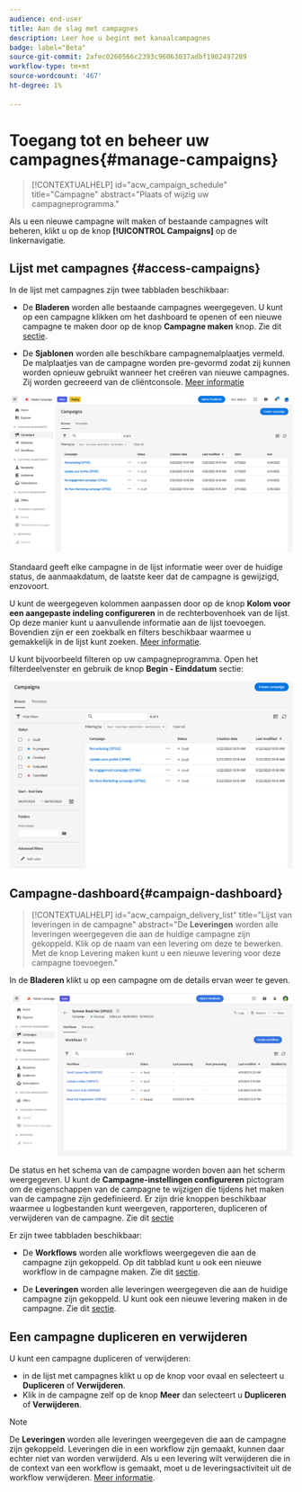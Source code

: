 ```yaml
---
audience: end-user
title: Aan de slag met campagnes
description: Leer hoe u begint met kanaalcampagnes
badge: label="Beta"
source-git-commit: 2afec0260566c2393c96063037adbf1902497289
workflow-type: tm+mt
source-wordcount: '467'
ht-degree: 1%

---
```



# Toegang tot en beheer uw campagnes{#manage-campaigns}

>[!CONTEXTUALHELP]
>id="acw_campaign_schedule"
>title="Campagne"
>abstract="Plaats of wijzig uw campagneprogramma."

Als u een nieuwe campagne wilt maken of bestaande campagnes wilt beheren, klikt u op de knop **[!UICONTROL Campaigns]** op de linkernavigatie.

## Lijst met campagnes {#access-campaigns}


In de lijst met campagnes zijn twee tabbladen beschikbaar:

* De **Bladeren** worden alle bestaande campagnes weergegeven. U kunt op een campagne klikken om het dashboard te openen of een nieuwe campagne te maken door op de knop **Campagne maken** knop. Zie dit [sectie](create-campaigns.md#create-campaigns).

* De **Sjablonen** worden alle beschikbare campagnemalplaatjes vermeld. De malplaatjes van de campagne worden pre-gevormd zodat zij kunnen worden opnieuw gebruikt wanneer het creëren van nieuwe campagnes. Zij worden gecreeerd van de cliëntconsole. [Meer informatie](https://experienceleague.adobe.com/docs/campaign/automation/campaign-orchestration/marketing-campaign-templates.html)

![Lijst met campagnes](assets/campaign-list.png)

Standaard geeft elke campagne in de lijst informatie weer over de huidige status, de aanmaakdatum, de laatste keer dat de campagne is gewijzigd, enzovoort.

U kunt de weergegeven kolommen aanpassen door op de knop **Kolom voor een aangepaste indeling configureren** in de rechterbovenhoek van de lijst. Op deze manier kunt u aanvullende informatie aan de lijst toevoegen. Bovendien zijn er een zoekbalk en filters beschikbaar waarmee u gemakkelijk in de lijst kunt zoeken. [Meer informatie](../get-started/user-interface.md#list-screens).

U kunt bijvoorbeeld filteren op uw campagneprogramma. Open het filterdeelvenster en gebruik de knop **Begin - Einddatum** sectie:

![Campagne, filter](assets/campaign-filter-on-dates.png)

## Campagne-dashboard{#campaign-dashboard}


>[!CONTEXTUALHELP]
>id="acw_campaign_delivery_list"
>title="Lijst van leveringen in de campagne"
>abstract="De **Leveringen** worden alle leveringen weergegeven die aan de huidige campagne zijn gekoppeld. Klik op de naam van een levering om deze te bewerken. Met de knop Levering maken kunt u een nieuwe levering voor deze campagne toevoegen."

In de **Bladeren** klikt u op een campagne om de details ervan weer te geven.

![Campagne-dashboard](assets/campaign-dashboard.png)

De status en het schema van de campagne worden boven aan het scherm weergegeven. U kunt de **Campagne-instellingen configureren** pictogram om de eigenschappen van de campagne te wijzigen die tijdens het maken van de campagne zijn gedefinieerd. Er zijn drie knoppen beschikbaar waarmee u logbestanden kunt weergeven, rapporteren, dupliceren of verwijderen van de campagne. Zie dit [sectie](create-campaigns.md#create-campaigns)

Er zijn twee tabbladen beschikbaar:

* De **Workflows** worden alle workflows weergegeven die aan de campagne zijn gekoppeld. Op dit tabblad kunt u ook een nieuwe workflow in de campagne maken. Zie dit [sectie](create-campaigns.md#create-campaigns).

* De **Leveringen** worden alle leveringen weergegeven die aan de huidige campagne zijn gekoppeld. U kunt ook een nieuwe levering maken in de campagne. Zie dit [sectie](create-campaigns.md#create-campaigns).

## Een campagne dupliceren en verwijderen

U kunt een campagne dupliceren of verwijderen:

* in de lijst met campagnes klikt u op de knop voor ovaal en selecteert u **Dupliceren** of **Verwijderen**.
* Klik in de campagne zelf op de knop **Meer** dan selecteert u **Dupliceren** of **Verwijderen**.

>[!NOTE]
>
>De **Leveringen** worden alle leveringen weergegeven die aan de campagne zijn gekoppeld. Leveringen die in een workflow zijn gemaakt, kunnen daar echter niet van worden verwijderd. Als u een levering wilt verwijderen die in de context van een workflow is gemaakt, moet u de leveringsactiviteit uit de workflow verwijderen. [Meer informatie](../msg/gs-messages.md#delivery-delete).
